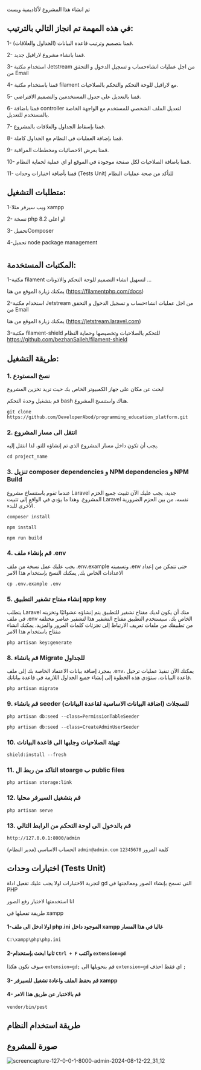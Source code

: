 تم انشاء هذا المشروع لأكاديمية ويست

## في هذه المهمة تم انجاز التالي بالترتيب:
1- قمنا بتصميم وترتيب قاعدة البيانات (الجداول والعلاقات).

2- قمنا بانشاء مشروع لارافيل جديد.

3- استخدام مكتبة Jetstream من اجل عمليات انشاءحساب و تسجيل الدخول و التحقق من Email

4- قمنا باستخدام مكتبة filament مع لارافيل للوحة التحكم والتحكم بالصلاحيات.

5- قمنا بالتعديل على جدول المستخدمين والتصميم الافتراضي.

6- قمنا باضافة controller لتعديل الملف الشخصي للمستخدم مع الواجهة الخاصة بالمستخدم للتعديل.
 
7- قمنا بإسقاط الجداول والعلاقات بالمشروع.

8- قمنا بإضافة العمليات في النظام مع الجداول كاملة.

9- قمنا بعرض الاحصائيات ومخططات المراقبة.

10- قمنا باضافة الصلاحيات لكل صفحة موجودة في الموقع او اي عملية لحماية النظام.

11- قمنا بأضافة اختبارات وحدات (Tests Unit) للتأكد من صحة عمليات النظام


## متطلبات التشغيل:
1-ويب سيرفر مثلا xampp

2- نسخة php 8.2 او اعلى

3- تحميلComposer

4-تحميل node package management

#
## المكتبات المستخدمة:
1-مكتبة filament لتسهيل انشاء التصميم للوحة التحكم والاذونات ...   


يمكنك زيارة الموقع من هنا (https://filamentphp.com/docs)

2-استخدام مكتبة Jetstream من اجل عمليات انشاءحساب و تسجيل الدخول و التحقق من Email 

يمكنك زيارة الموقع من هنا (https://jetstream.laravel.com) 

3-مكتبة filament-shield للتحكم بالصلاحيات وتخصيصها وحماية النظام
https://github.com/bezhanSalleh/filament-shield



## طريقة التشغيل:
### 1. نسخ المستودع 
ابحث عن مكان على جهاز الكمبيوتر الخاص بك حيث تريد تخزين المشروع

قم بتشغيل وحدة التحكم bash هناك واستنسخ المشروع.

`git clone https://github.com/DeveloperAbod/programming_education_platform.git`

### 2. انتقل الى مسار المشروع
يجب أن تكون داخل مسار المشروع الذي تم إنشاؤه للتو، لذا انتقل إليه.

`cd project_name`

### 3.  تنزيل composer dependencies و NPM dependencies و NPM Build
عندما تقوم باستنساخ مشروع Laravel جديد، يجب عليك الآن تثبيت جميع الحزم المشروع. وهذا ما يؤدي في الواقع إلى تثبيت Laravel نفسه، من بين الحزم الضرورية الأخرى للبدء.



`composer install`


`npm install`

`npm run build`

### 4. قم بإنشاء ملف .env

يجب عليك عمل نسخة من ملف .env.example وتسميته .env حتى تتمكن من إعداد الاعدادات الخاص بك, يمكنك النسخ بإستخدام هذا الامر

`cp .env.example .env`

### 5. إنشاء مفتاح تشفير التطبيق app key 


يتطلب Laravel منك أن يكون لديك مفتاح تشفير للتطبيق يتم إنشاؤه عشوائيًا وتخزينه في ملف .env الخاص بك. سيستخدم التطبيق مفتاح التشفير هذا لتشفير عناصر مختلفة من تطبيقك من ملفات تعريف الارتباط إلى تجزئات كلمات المرور والمزيد.
يمكنك انشاء مفتاح باستخدام هذا الامر

`php artisan key:generate`



### 8. قم بانشاء Migrate للجداول 
بمجرد إضافة بيانات الاعتماد الخاصة بك إلى ملف .env، يمكنك الآن تنفيذ عمليات ترحيل قاعدة البيانات. ستؤدي هذه الخطوة إلى إنشاء جميع الجداول اللازمة في قاعدة بياناتك.

`php artisan migrate`

### 9. قم بانشاء seeder للسجلات (اضافة البيانات الاساسية لقاعدة البيانات) 
`php artisan db:seed --class=PermissionTableSeeder`


`php artisan db:seed --class=CreateAdminUserSeeder`


### 10. تهيئة الصلاحيات وجلبها الى قاعدة البيانات


`shield:install --fresh`


### 11. التاكد من ربط ال stoarge ب public files


`php artisan storage:link`


### 12. قم بتشغيل السيرفر محليا
`php artisan serve`


### 13. قم بالدخول الى لوحة التحكم من الرابط التالي 

`http://127.0.0.1:8000/admin`

الحساب الاساسي (مدير النظام) `admin@admin.com`  كلمة المرور `12345678`



##  اختبارات وحدات (Tests Unit)
لتجربة الاختبارات اولا يجب عليك تفعيل اداة gd التي تسمح بإنشاء الصور ومعالجتها في PHP 

انا استخدمتها لاختبار رفع الصور 


طريقة تفعيلها في xampp 


#### 1-اولا ادخل الى ملف php.ini الموجود داخل xampp غالبا في هذا المسار

`C:\xampp\php\php.ini`

#### 2-ثانيا ابحث بإستخدام `Ctrl + F` واكتب `extension=gd`

سوف تكون هكذا `extension=gd;`  قم بتحويلها الى `extension=gd` اي فقط احذف  `;`

#### 3- قم بحفظ الملف واعادة تشغيل للسيرفر  xampp


#### 4- قم بالاختبار عن طريق هذا الامر

`vendor/bin/pest`


## طريقة استخدام النظام



## صورة للمشروع

![screencapture-127-0-0-1-8000-admin-2024-08-12-22_31_12](https://github.com/user-attachments/assets/c5b508f7-54d6-413e-97a9-836df5e37413)

